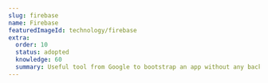 ```yaml
---
slug: firebase
name: Firebase
featuredImageId: technology/firebase
extra:
  order: 10
  status: adopted
  knowledge: 60
  summary: Useful tool from Google to bootstrap an app without any backend.
---
```

